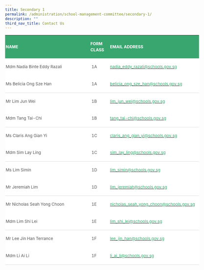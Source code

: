 ```yaml
---
title: Secondary 1
permalink: /administration/school-management-committee/secondary-1/
description: ""
third_nav_title: Contact Us
---
```

<table style="width:475.6pt;background:white;border-collapse:collapse;mso-yfti-tbllook:
 1184;mso-padding-alt:0in 0in 0in 0in" width="634" cellpadding="0" cellspacing="0" border="0" class="MsoNormalTable"><tbody><tr style="mso-yfti-irow:0;mso-yfti-firstrow:yes"><td style="width:204.75pt;background:#3AA66F;padding:1.5pt 1.5pt 1.5pt 1.5pt" width="273"><p style="line-height:14.7pt" class="MsoNormal"><b><span style="font-size:10.0pt;
  mso-bidi-font-family:Calibri;mso-bidi-theme-font:minor-latin;color:white;
  text-transform:uppercase">NAME</span></b></p></td><td style="width:45.0pt;background:#3AA66F;padding:1.5pt 1.5pt 1.5pt 1.5pt" width="60"><p style="line-height:14.7pt" class="MsoNormal"><b><span style="font-size:10.0pt;
  mso-bidi-font-family:Calibri;mso-bidi-theme-font:minor-latin;color:white;
  text-transform:uppercase">FORM CLASS</span></b></p></td><td style="width:216.75pt;background:#3AA66F;padding:1.5pt 1.5pt 1.5pt 1.5pt" width="289"><p style="line-height:14.7pt" class="MsoNormal"><b><span style="font-size:10.0pt;
  mso-bidi-font-family:Calibri;mso-bidi-theme-font:minor-latin;color:white;
  text-transform:uppercase">EMAIL ADDRESS</span></b></p></td></tr><tr style="mso-yfti-irow:1;outline: 0px"><td style="padding:1.5pt 1.5pt 1.5pt 1.5pt;outline: 0px"><p style="line-height:14.7pt" class="MsoNormal"><span style="font-size:10.0pt;
  mso-bidi-font-family:Calibri;mso-bidi-theme-font:minor-latin;color:#565656">Mdm Nadia Binte Eddy Razali</span></p></td><td style="padding:1.5pt 1.5pt 1.5pt 1.5pt;outline: 0px"><p style="line-height:14.7pt" class="MsoNormal"><span style="font-size:10.0pt;
  mso-bidi-font-family:Calibri;mso-bidi-theme-font:minor-latin;color:#565656">&nbsp;1A</span></p></td><td style="padding:1.5pt 1.5pt 1.5pt 1.5pt;outline: 0px"><span style="outline: 0px"><p style="line-height:14.7pt" class="MsoNormal"><span style="font-size:10.0pt;
  mso-bidi-font-family:Calibri;mso-bidi-theme-font:minor-latin;color:#565656"><a style="outline: 0px" href="mailto:nadia_eddy_razali@schools.gov.sg"><span style="color:#3AA66F;text-decoration:none;text-underline:none">nadia_eddy_razali@schools.gov.sg</span></a>&nbsp;</span></p></span></td></tr><tr style="mso-yfti-irow:2;outline: 0px"><td style="border:none;border-bottom:solid #D9D9D9 1.0pt;mso-border-bottom-themecolor:
  background1;mso-border-bottom-themeshade:217;mso-border-bottom-alt:solid #D9D9D9 .5pt;
  mso-border-bottom-themecolor:background1;mso-border-bottom-themeshade:217;
  padding:1.5pt 1.5pt 1.5pt 1.5pt;outline: 0px"><p style="line-height:14.7pt" class="MsoNormal"><span style="font-size:10.0pt;
  mso-bidi-font-family:Calibri;mso-bidi-theme-font:minor-latin;color:#565656">Ms Belicia Ong Sze Han</span></p></td><td style="border:none;border-bottom:solid #D9D9D9 1.0pt;mso-border-bottom-themecolor:
  background1;mso-border-bottom-themeshade:217;mso-border-bottom-alt:solid #D9D9D9 .5pt;
  mso-border-bottom-themecolor:background1;mso-border-bottom-themeshade:217;
  padding:1.5pt 1.5pt 1.5pt 1.5pt;outline: 0px"><p style="line-height:14.7pt" class="MsoNormal"><span style="font-size:10.0pt;
  mso-bidi-font-family:Calibri;mso-bidi-theme-font:minor-latin;color:#565656">&nbsp;1A</span></p></td><td style="border:none;border-bottom:solid #D9D9D9 1.0pt;mso-border-bottom-themecolor:
  background1;mso-border-bottom-themeshade:217;mso-border-bottom-alt:solid #D9D9D9 .5pt;
  mso-border-bottom-themecolor:background1;mso-border-bottom-themeshade:217;
  padding:1.5pt 1.5pt 1.5pt 1.5pt;outline: 0px"><p style="line-height:14.7pt" class="MsoNormal"><span style="font-size:10.0pt;
  mso-bidi-font-family:Calibri;mso-bidi-theme-font:minor-latin;color:#565656"><a style="outline: 0px" href="mailto:belicia_ong_sze_han@schools.gov.sg"><span style="color:#3AA66F;text-decoration:none;text-underline:none">belicia_ong_sze_han@schools.gov.sg</span></a></span></p></td></tr><tr style="mso-yfti-irow:3;outline: 0px"><td style="border:none;mso-border-top-alt:solid #D9D9D9 .5pt;mso-border-top-themecolor:
  background1;mso-border-top-themeshade:217;padding:1.5pt 1.5pt 1.5pt 1.5pt;
  outline: 0px"><span style="outline: 0px"><p style="line-height:14.7pt" class="MsoNormal"><span style="font-size:10.0pt;
  mso-bidi-font-family:Calibri;mso-bidi-theme-font:minor-latin;color:#565656">Mr Lim Jun Wei<span style="outline: 0px">&nbsp;&nbsp; &nbsp;</span><span style="outline: 0px">&nbsp;&nbsp; &nbsp;</span><span style="outline: 0px">&nbsp;&nbsp; &nbsp;</span><span style="outline: 0px">&nbsp;&nbsp; &nbsp;</span><span style="outline: 0px">&nbsp;&nbsp; &nbsp;</span></span></p></span></td><td style="border:none;mso-border-top-alt:solid #D9D9D9 .5pt;mso-border-top-themecolor:
  background1;mso-border-top-themeshade:217;padding:1.5pt 1.5pt 1.5pt 1.5pt;
  outline: 0px"><p style="line-height:14.7pt" class="MsoNormal"><span style="font-size:10.0pt;
  mso-bidi-font-family:Calibri;mso-bidi-theme-font:minor-latin;color:#565656">&nbsp;1B</span></p></td><td style="border:none;mso-border-top-alt:solid #D9D9D9 .5pt;mso-border-top-themecolor:
  background1;mso-border-top-themeshade:217;padding:1.5pt 1.5pt 1.5pt 1.5pt;
  outline: 0px"><span style="outline: 0px"><p style="line-height:14.7pt" class="MsoNormal"><span style="font-size:10.0pt;
  mso-bidi-font-family:Calibri;mso-bidi-theme-font:minor-latin;color:#565656"><a style="outline: 0px" href="mailto:lim_jun_wei@schools.gov.sg"><span style="color:#3AA66F;text-decoration:none;text-underline:none">lim_jun_wei@schools.gov.sg</span></a></span></p></span></td></tr><tr style="mso-yfti-irow:4;outline: 0px"><td style="border:none;border-bottom:solid #D9D9D9 1.0pt;mso-border-bottom-themecolor:
  background1;mso-border-bottom-themeshade:217;mso-border-bottom-alt:solid #D9D9D9 .5pt;
  mso-border-bottom-themecolor:background1;mso-border-bottom-themeshade:217;
  padding:1.5pt 1.5pt 1.5pt 1.5pt;outline: 0px"><span style="outline: 0px"><p style="line-height:14.7pt" class="MsoNormal"><span style="font-size:10.0pt;
  mso-bidi-font-family:Calibri;mso-bidi-theme-font:minor-latin;color:#565656">Mdm Tang Tai-Chi<span style="outline: 0px">&nbsp;&nbsp; &nbsp;</span><span style="outline: 0px">&nbsp;&nbsp; &nbsp;</span><span style="outline: 0px">&nbsp;&nbsp; &nbsp;</span></span></p></span></td><td style="border:none;border-bottom:solid #D9D9D9 1.0pt;mso-border-bottom-themecolor:
  background1;mso-border-bottom-themeshade:217;mso-border-bottom-alt:solid #D9D9D9 .5pt;
  mso-border-bottom-themecolor:background1;mso-border-bottom-themeshade:217;
  padding:1.5pt 1.5pt 1.5pt 1.5pt;outline: 0px"><p style="line-height:14.7pt" class="MsoNormal"><span style="font-size:10.0pt;
  mso-bidi-font-family:Calibri;mso-bidi-theme-font:minor-latin;color:#565656">&nbsp;1B</span></p></td><td style="border:none;border-bottom:solid #D9D9D9 1.0pt;mso-border-bottom-themecolor:
  background1;mso-border-bottom-themeshade:217;mso-border-bottom-alt:solid #D9D9D9 .5pt;
  mso-border-bottom-themecolor:background1;mso-border-bottom-themeshade:217;
  padding:1.5pt 1.5pt 1.5pt 1.5pt;outline: 0px"><span style="outline: 0px"><p style="line-height:14.7pt" class="MsoNormal"><span style="font-size:10.0pt;
  mso-bidi-font-family:Calibri;mso-bidi-theme-font:minor-latin;color:#565656"><a style="outline: 0px" href="mailto:tang_tai-chi@schools.gov.sg"><span style="color:#3AA66F;text-decoration:none;text-underline:none">tang_tai-chi@schools.gov.sg</span></a></span></p></span></td></tr><tr style="mso-yfti-irow:5;outline: 0px"><td style="border:none;mso-border-top-alt:solid #D9D9D9 .5pt;mso-border-top-themecolor:
  background1;mso-border-top-themeshade:217;padding:1.5pt 1.5pt 1.5pt 1.5pt;
  outline: 0px"><span style="outline: 0px"><p style="line-height:14.7pt" class="MsoNormal"><span style="font-size:10.0pt;
  mso-bidi-font-family:Calibri;mso-bidi-theme-font:minor-latin;color:#565656">Ms Claris Ang Gian Yi<span style="outline: 0px">&nbsp;&nbsp; &nbsp;</span><span style="outline: 0px">&nbsp;&nbsp; &nbsp;</span></span></p></span></td><td style="border:none;mso-border-top-alt:solid #D9D9D9 .5pt;mso-border-top-themecolor:
  background1;mso-border-top-themeshade:217;padding:1.5pt 1.5pt 1.5pt 1.5pt;
  outline: 0px"><p style="line-height:14.7pt" class="MsoNormal"><span style="font-size:10.0pt;
  mso-bidi-font-family:Calibri;mso-bidi-theme-font:minor-latin;color:#565656">&nbsp;1C</span></p></td><td style="border:none;mso-border-top-alt:solid #D9D9D9 .5pt;mso-border-top-themecolor:
  background1;mso-border-top-themeshade:217;padding:1.5pt 1.5pt 1.5pt 1.5pt;
  outline: 0px"><span style="outline: 0px"><p style="line-height:14.7pt" class="MsoNormal"><span style="font-size:10.0pt;
  mso-bidi-font-family:Calibri;mso-bidi-theme-font:minor-latin;color:#565656"><a style="outline: 0px" href="mailto:claris_ang_gian_yi@schools.gov.sg"><span style="color:#3AA66F;text-decoration:none;text-underline:none">claris_ang_gian_yi@schools.gov.sg</span></a></span></p></span></td></tr><tr style="mso-yfti-irow:6;outline: 0px"><td style="border:none;border-bottom:solid #D9D9D9 1.0pt;mso-border-bottom-themecolor:
  background1;mso-border-bottom-themeshade:217;mso-border-bottom-alt:solid #D9D9D9 .5pt;
  mso-border-bottom-themecolor:background1;mso-border-bottom-themeshade:217;
  padding:1.5pt 1.5pt 1.5pt 1.5pt;outline: 0px"><span style="outline: 0px"><p style="line-height:14.7pt" class="MsoNormal"><span style="font-size:10.0pt;
  mso-bidi-font-family:Calibri;mso-bidi-theme-font:minor-latin;color:#565656">Mdm Sim Lay Ling</span></p></span></td><td style="border:none;border-bottom:solid #D9D9D9 1.0pt;mso-border-bottom-themecolor:
  background1;mso-border-bottom-themeshade:217;mso-border-bottom-alt:solid #D9D9D9 .5pt;
  mso-border-bottom-themecolor:background1;mso-border-bottom-themeshade:217;
  padding:1.5pt 1.5pt 1.5pt 1.5pt;outline: 0px"><p style="line-height:14.7pt" class="MsoNormal"><span style="font-size:10.0pt;
  mso-bidi-font-family:Calibri;mso-bidi-theme-font:minor-latin;color:#565656">&nbsp;1C</span></p></td><td style="border:none;border-bottom:solid #D9D9D9 1.0pt;mso-border-bottom-themecolor:
  background1;mso-border-bottom-themeshade:217;mso-border-bottom-alt:solid #D9D9D9 .5pt;
  mso-border-bottom-themecolor:background1;mso-border-bottom-themeshade:217;
  padding:1.5pt 1.5pt 1.5pt 1.5pt;outline: 0px"><span style="outline: 0px"><p style="line-height:14.7pt" class="MsoNormal"><span style="font-size:10.0pt;
  mso-bidi-font-family:Calibri;mso-bidi-theme-font:minor-latin;color:#565656"><a style="outline: 0px" href="mailto:sim_lay_ling@schools.gov.sg"><span style="color:#3AA66F;text-decoration:none;text-underline:none">sim_lay_ling@schools.gov.sg</span></a></span></p></span></td></tr><tr style="mso-yfti-irow:7;outline: 0px"><td style="border:none;mso-border-top-alt:solid #D9D9D9 .5pt;mso-border-top-themecolor:
  background1;mso-border-top-themeshade:217;padding:1.5pt 1.5pt 1.5pt 1.5pt;
  outline: 0px"><span style="outline: 0px"><p style="line-height:14.7pt" class="MsoNormal"><span style="font-size:10.0pt;
  mso-bidi-font-family:Calibri;mso-bidi-theme-font:minor-latin;color:#565656">Ms Lim Simin<span style="outline: 0px">&nbsp;&nbsp; &nbsp;</span></span></p></span></td><td style="border:none;mso-border-top-alt:solid #D9D9D9 .5pt;mso-border-top-themecolor:
  background1;mso-border-top-themeshade:217;padding:1.5pt 1.5pt 1.5pt 1.5pt;
  outline: 0px"><p style="line-height:14.7pt" class="MsoNormal"><span style="font-size:10.0pt;
  mso-bidi-font-family:Calibri;mso-bidi-theme-font:minor-latin;color:#565656">&nbsp;1D</span></p></td><td style="border:none;mso-border-top-alt:solid #D9D9D9 .5pt;mso-border-top-themecolor:
  background1;mso-border-top-themeshade:217;padding:1.5pt 1.5pt 1.5pt 1.5pt;
  outline: 0px"><span style="outline: 0px"><p style="line-height:14.7pt" class="MsoNormal"><span style="font-size:10.0pt;
  mso-bidi-font-family:Calibri;mso-bidi-theme-font:minor-latin;color:#565656"><a style="outline: 0px" href="mailto:lim_simin@schools.gov.sg"><span style="color:#3AA66F;text-decoration:none;text-underline:none">lim_simin@schools.gov.sg</span></a></span></p></span></td></tr><tr style="mso-yfti-irow:8;outline: 0px"><td style="border:none;border-bottom:solid #D9D9D9 1.0pt;mso-border-bottom-themecolor:
  background1;mso-border-bottom-themeshade:217;mso-border-bottom-alt:solid #D9D9D9 .5pt;
  mso-border-bottom-themecolor:background1;mso-border-bottom-themeshade:217;
  padding:1.5pt 1.5pt 1.5pt 1.5pt;outline: 0px"><span style="outline: 0px"><p style="line-height:14.7pt" class="MsoNormal"><span style="font-size:10.0pt;
  mso-bidi-font-family:Calibri;mso-bidi-theme-font:minor-latin;color:#565656">Mr Jeremiah Lim</span></p></span></td><td style="border:none;border-bottom:solid #D9D9D9 1.0pt;mso-border-bottom-themecolor:
  background1;mso-border-bottom-themeshade:217;mso-border-bottom-alt:solid #D9D9D9 .5pt;
  mso-border-bottom-themecolor:background1;mso-border-bottom-themeshade:217;
  padding:1.5pt 1.5pt 1.5pt 1.5pt;outline: 0px"><p style="line-height:14.7pt" class="MsoNormal"><span style="font-size:10.0pt;
  mso-bidi-font-family:Calibri;mso-bidi-theme-font:minor-latin;color:#565656">&nbsp;1D</span></p></td><td style="border:none;border-bottom:solid #D9D9D9 1.0pt;mso-border-bottom-themecolor:
  background1;mso-border-bottom-themeshade:217;mso-border-bottom-alt:solid #D9D9D9 .5pt;
  mso-border-bottom-themecolor:background1;mso-border-bottom-themeshade:217;
  padding:1.5pt 1.5pt 1.5pt 1.5pt;outline: 0px"><span style="outline: 0px"><p style="line-height:14.7pt" class="MsoNormal"><span style="font-size:10.0pt;
  mso-bidi-font-family:Calibri;mso-bidi-theme-font:minor-latin;color:#565656"><a style="outline: 0px" href="mailto:lim_jeremiah@schools.gov.sg"><span style="color:#3AA66F;text-decoration:none;text-underline:none">lim_jeremiah@schools.gov.sg</span></a></span></p></span></td></tr><tr style="mso-yfti-irow:9;outline: 0px"><td style="border:none;mso-border-top-alt:solid #D9D9D9 .5pt;mso-border-top-themecolor:
  background1;mso-border-top-themeshade:217;padding:1.5pt 1.5pt 1.5pt 1.5pt;
  outline: 0px"><span style="outline: 0px"><p style="line-height:14.7pt" class="MsoNormal"><span style="font-size:10.0pt;
  mso-bidi-font-family:Calibri;mso-bidi-theme-font:minor-latin;color:#565656">Mr Nicholas Seah Yong Choon<span style="outline: 0px">&nbsp; &nbsp;</span></span></p></span></td><td style="border:none;mso-border-top-alt:solid #D9D9D9 .5pt;mso-border-top-themecolor:
  background1;mso-border-top-themeshade:217;padding:1.5pt 1.5pt 1.5pt 1.5pt;
  outline: 0px"><p style="line-height:14.7pt" class="MsoNormal"><span style="font-size:10.0pt;
  mso-bidi-font-family:Calibri;mso-bidi-theme-font:minor-latin;color:#565656">&nbsp;1E</span></p></td><td style="border:none;mso-border-top-alt:solid #D9D9D9 .5pt;mso-border-top-themecolor:
  background1;mso-border-top-themeshade:217;padding:1.5pt 1.5pt 1.5pt 1.5pt;
  outline: 0px"><span style="outline: 0px"><p style="line-height:14.7pt" class="MsoNormal"><span style="font-size:10.0pt;
  mso-bidi-font-family:Calibri;mso-bidi-theme-font:minor-latin;color:#565656"><a style="outline: 0px" href="mailto:nicholas_seah_yong_choon@schools.gov.sg"><span style="color:#3AA66F;text-decoration:none;text-underline:none">nicholas_seah_yong_choon@schools.gov.sg</span></a></span></p></span></td></tr><tr style="mso-yfti-irow:10;outline: 0px"><td style="border:none;border-bottom:solid #D9D9D9 1.0pt;mso-border-bottom-themecolor:
  background1;mso-border-bottom-themeshade:217;mso-border-bottom-alt:solid #D9D9D9 .5pt;
  mso-border-bottom-themecolor:background1;mso-border-bottom-themeshade:217;
  padding:1.5pt 1.5pt 1.5pt 1.5pt;outline: 0px"><span style="outline: 0px"><p style="line-height:14.7pt" class="MsoNormal"><span style="font-size:10.0pt;
  mso-bidi-font-family:Calibri;mso-bidi-theme-font:minor-latin;color:#565656">Mdm Lim Shi Lei&nbsp;<span style="outline: 0px">&nbsp;&nbsp; &nbsp;</span></span></p></span></td><td style="border:none;border-bottom:solid #D9D9D9 1.0pt;mso-border-bottom-themecolor:
  background1;mso-border-bottom-themeshade:217;mso-border-bottom-alt:solid #D9D9D9 .5pt;
  mso-border-bottom-themecolor:background1;mso-border-bottom-themeshade:217;
  padding:1.5pt 1.5pt 1.5pt 1.5pt;outline: 0px"><p style="line-height:14.7pt" class="MsoNormal"><span style="font-size:10.0pt;
  mso-bidi-font-family:Calibri;mso-bidi-theme-font:minor-latin;color:#565656">&nbsp;1E</span></p></td><td style="border:none;border-bottom:solid #D9D9D9 1.0pt;mso-border-bottom-themecolor:
  background1;mso-border-bottom-themeshade:217;mso-border-bottom-alt:solid #D9D9D9 .5pt;
  mso-border-bottom-themecolor:background1;mso-border-bottom-themeshade:217;
  padding:1.5pt 1.5pt 1.5pt 1.5pt;outline: 0px"><span style="outline: 0px"><p style="line-height:14.7pt" class="MsoNormal"><span style="font-size:10.0pt;
  mso-bidi-font-family:Calibri;mso-bidi-theme-font:minor-latin;color:#565656"><a style="outline: 0px" href="mailto:lim_shi_lei@schools.gov.sg"><span style="color:#3AA66F;text-decoration:none;text-underline:none">lim_shi_lei@schools.gov.sg</span></a></span></p></span></td></tr><tr style="mso-yfti-irow:11;outline: 0px"><td style="border:none;mso-border-top-alt:solid #D9D9D9 .5pt;mso-border-top-themecolor:
  background1;mso-border-top-themeshade:217;padding:1.5pt 1.5pt 1.5pt 1.5pt;
  outline: 0px"><span style="outline: 0px"><p style="line-height:14.7pt" class="MsoNormal"><span style="font-size:10.0pt;
  mso-bidi-font-family:Calibri;mso-bidi-theme-font:minor-latin;color:#565656">Mr Lee Jin Han Terrance&nbsp;</span></p></span></td><td style="border:none;mso-border-top-alt:solid #D9D9D9 .5pt;mso-border-top-themecolor:
  background1;mso-border-top-themeshade:217;padding:1.5pt 1.5pt 1.5pt 1.5pt;
  outline: 0px"><p style="line-height:14.7pt" class="MsoNormal"><span style="font-size:10.0pt;
  mso-bidi-font-family:Calibri;mso-bidi-theme-font:minor-latin;color:#565656">&nbsp;1F</span></p></td><td style="border:none;mso-border-top-alt:solid #D9D9D9 .5pt;mso-border-top-themecolor:
  background1;mso-border-top-themeshade:217;padding:1.5pt 1.5pt 1.5pt 1.5pt;
  outline: 0px"><span style="outline: 0px"><p style="line-height:14.7pt" class="MsoNormal"><span style="font-size:10.0pt;
  mso-bidi-font-family:Calibri;mso-bidi-theme-font:minor-latin;color:#565656"><a style="outline: 0px" href="mailto:lee_jin_han@schools.gov.sg"><span style="color:#3AA66F;text-decoration:none;text-underline:none">lee_jin_han@schools.gov.sg</span></a></span></p></span></td></tr><tr style="mso-yfti-irow:12;mso-yfti-lastrow:yes;outline: 0px"><td style="border:none;border-bottom:solid #D9D9D9 1.0pt;mso-border-bottom-themecolor:
  background1;mso-border-bottom-themeshade:217;mso-border-bottom-alt:solid #D9D9D9 .5pt;
  mso-border-bottom-themecolor:background1;mso-border-bottom-themeshade:217;
  padding:1.5pt 1.5pt 1.5pt 1.5pt;outline: 0px"><span style="outline: 0px"><p style="line-height:14.7pt" class="MsoNormal"><span style="font-size:10.0pt;
  mso-bidi-font-family:Calibri;mso-bidi-theme-font:minor-latin;color:#565656">Mdm Li Ai Li<span style="outline: 0px">&nbsp;&nbsp; &nbsp;</span></span></p></span></td><td style="border:none;border-bottom:solid #D9D9D9 1.0pt;mso-border-bottom-themecolor:
  background1;mso-border-bottom-themeshade:217;mso-border-bottom-alt:solid #D9D9D9 .5pt;
  mso-border-bottom-themecolor:background1;mso-border-bottom-themeshade:217;
  padding:1.5pt 1.5pt 1.5pt 1.5pt;outline: 0px"><p style="line-height:14.7pt" class="MsoNormal"><span style="font-size:10.0pt;
  mso-bidi-font-family:Calibri;mso-bidi-theme-font:minor-latin;color:#565656">&nbsp;1F</span></p></td><td style="border:none;border-bottom:solid #D9D9D9 1.0pt;mso-border-bottom-themecolor:
  background1;mso-border-bottom-themeshade:217;mso-border-bottom-alt:solid #D9D9D9 .5pt;
  mso-border-bottom-themecolor:background1;mso-border-bottom-themeshade:217;
  padding:1.5pt 1.5pt 1.5pt 1.5pt;outline: 0px"><span style="outline: 0px"><p style="line-height:14.7pt" class="MsoNormal"><span style="font-size:10.0pt;
  mso-bidi-font-family:Calibri;mso-bidi-theme-font:minor-latin;color:#565656"><a style="outline: 0px" href="mailto:li_ai_li@schools.gov.sg"><span style="color:#3AA66F;text-decoration:none;text-underline:none">li_ai_li@schools.gov.sg</span></a></span></p></span></td></tr></tbody></table>